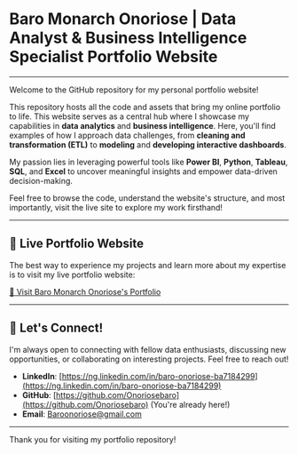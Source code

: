 # Baro Monarch Onoriose | Data Analyst & Business Intelligence Specialist Portfolio Website

---

Welcome to the GitHub repository for my personal portfolio website!

This repository hosts all the code and assets that bring my online portfolio to life. This website serves as a central hub where I showcase my capabilities in **data analytics** and **business intelligence**. Here, you'll find examples of how I approach data challenges, from **cleaning and transformation (ETL)** to **modeling** and **developing interactive dashboards**.

My passion lies in leveraging powerful tools like **Power BI**, **Python**, **Tableau**, **SQL**, and **Excel** to uncover meaningful insights and empower data-driven decision-making.

Feel free to browse the code, understand the website's structure, and most importantly, visit the live site to explore my work firsthand!

---

## 🚀 Live Portfolio Website

The best way to experience my projects and learn more about my expertise is to visit my live portfolio website:

[🔗 Visit Baro Monarch Onoriose's Portfolio](https://onoriosebaro.github.io/portfolio/)

---

## 🤝 Let's Connect!

I'm always open to connecting with fellow data enthusiasts, discussing new opportunities, or collaborating on interesting projects. Feel free to reach out!

-   **LinkedIn**: [https://ng.linkedin.com/in/baro-onoriose-ba7184299](https://ng.linkedin.com/in/baro-onoriose-ba7184299)
-   **GitHub**: [https://github.com/Onoriosebaro](https://github.com/Onoriosebaro) (You're already here!)
-   **Email**: [Baroonoriose@gmail.com](mailto:Baroonoriose@gmail.com)

---

Thank you for visiting my portfolio repository!
